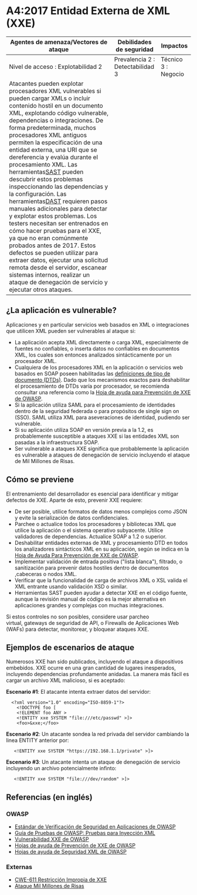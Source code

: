 # A4:2017 Entidad Externa de XML (XXE)

| Agentes de amenaza/Vectores de ataque | Debilidades de seguridad         |      Impactos       |
| -- | -- | -- |
| Nivel de acceso : Explotabilidad 2    | Prevalencia 2 : Detectabilidad 3 | Técnico 3 : Negocio |
| Atacantes pueden explotar  procesadores XML vulnerables si pueden cargar XMLs o incluir contenido hostil en un documento XML, explotando código vulnerable, dependencias o integraciones. De forma predeterminada, muchos procesadores XML antiguos permiten la especificación de una entidad externa, una URI que se dereferencia y evalúa durante el procesamiento XML. Las herramientas[SAST](https://www.owasp.org/index.php/Source_Code_Analysis_Tools) pueden descubrir estos problemas inspeccionando las dependencias y la configuración. Las herramientas[DAST](https://www.owasp.org/index.php/Category:Vulnerability_Scanning_Tools) requieren pasos manuales adicionales para detectar y explotar estos problemas. Los testers necesitan ser entrenados en cómo hacer pruebas para el XXE, ya que no eran comúnmente probados antes de 2017. Estos defectos se pueden utilizar para extraer datos, ejecutar una solicitud remota desde el servidor, escanear sistemas internos, realizar un ataque de denegación de servicio y ejecutar otros ataques. |

## ¿La aplicación es vulnerable?

Aplicaciones y en particular servicios web basados en XML o integraciones que utilicen XML pueden ser vulnerables al ataque si:

* La aplicación acepta XML directamente o carga XML, especialmente de fuentes no confiables, o inserta datos no confiables en documentos XML, los cuales son entonces analizados sintácticamente por un procesador XML.
* Cualquiera de los procesadores XML en la aplicación o servicios web basados en SOAP poseen habilitadas las [definiciones de tipo de documento (DTDs)](https://en.wikipedia.org/wiki/Document_type_definition). Dado que los mecanismos exactos para deshabilitar el procesamiento de DTDs varía por procesador, se recomienda consultar una referencia como la [Hoja de ayuda para Prevención de XXE de OWASP](https://www.owasp.org/index.php/XML_External_Entity_(XXE)_Prevention_Cheat_Sheet).
* Si la aplicación utiliza SAML para el procesamiento de identidades dentro de la seguridad federada o para propósitos de single sign on (SSO). SAML utiliza XML para aseveraciones de identidad, pudiendo ser vulnerable.
* Si su aplicación utiliza SOAP en versión previa a la 1.2, es probablemente susceptible a ataques XXE si las entidades XML son pasadas a la infraestructura SOAP.
* Ser vulnerable a ataques XXE significa que probablemente la aplicación es vulnerable a ataques de denegación de servicio incluyendo el ataque de Mil Millones de Risas.

## Cómo se previene

El entrenamiento del desarrollador es esencial para identificar y mitigar defectos de XXE. Aparte de esto, prevenir XXE requiere:

* De ser posible, utilice formatos de datos menos complejos como JSON y evite la serialización de datos confidenciales.
* Parchee o actualice todos los procesadores y bibliotecas XML que utilice la aplicación o el sistema operativo subyacente. Utilice validadores de dependencias. Actualice SOAP a 1.2 o superior.
* Deshabilitar entidades externas de XML y procesamiento DTD en todos los analizadores sintácticos XML en su aplicación, según se indica en la [Hoja de Ayuda Para Prevención de XXE de OWASP](https://www.owasp.org/index.php/XML_External_Entity_(XXE)_Prevention_Cheat_Sheet).
* Implementar validación de entrada positiva ("lista blanca"), filtrado, o sanitización para prevenir datos hostiles dentro de documentos ,cabeceras o nodos XML.
* Verificar que la funcionalidad de carga de archivos XML o XSL valida el XML entrante usando validación XSD o similar.
* Herramientas SAST pueden ayudar a detectar XXE en el código fuente, aunque la revisión manual de código es la mejor alternativa en aplicaciones grandes y complejas con muchas integraciones.

Si estos controles no son posibles, considere usar parcheo virtual, gateways de seguridad de API, o Firewalls de Aplicaciones Web (WAFs) para detectar, monitorear, y bloquear ataques XXE. 

## Ejemplos de escenarios de ataque

Numerosos XXE han sido publicados, incluyendo el ataque a dispositivos embebidos. XXE ocurre en una gran cantidad de lugares inesperados, incluyendo dependencias profundamente anidadas. La manera más fácil es cargar un archivo XML malicioso, si es aceptado:

**Escenario #1**: El atacante intenta extraer datos del servidor:

```
  <?xml version="1.0" encoding="ISO-8859-1"?>
    <!DOCTYPE foo [
    <!ELEMENT foo ANY >
    <!ENTITY xxe SYSTEM "file:///etc/passwd" >]>
    <foo>&xxe;</foo>
```

**Escenario #2**: Un atacante sondea la red privada del servidor cambiando la linea ENTITY anterior por:
```
   <!ENTITY xxe SYSTEM "https://192.168.1.1/private" >]>
```

**Escenario #3**: Un atacante intenta un ataque de denegación de servicio incluyendo un archivo potencialmente infinto:

```
   <!ENTITY xxe SYSTEM "file:///dev/random" >]>
```

## Referencias (en inglés)

### OWASP

* [Estándar de Verificación de Seguridad en Aplicaciones de OWASP](https://www.owasp.org/index.php/Category:OWASP_Application_Security_Verification_Standard_Project#tab=Home)
* [Guía de Pruebas de OWASP: Pruebas para Inyección XML](https://www.owasp.org/index.php/Testing_for_XML_Injection_(OTG-INPVAL-008))
* [Vulnerabilidad XXE de OWASP](https://www.owasp.org/index.php/XML_External_Entity_(XXE)_Processing)
* [Hojas de ayuda de Prevención de XXE de OWASP](https://www.owasp.org/index.php/XML_External_Entity_(XXE)_Prevention_Cheat_Sheet)
* [Hojas de ayuda de Seguridad XML de OWASP](https://www.owasp.org/index.php/XML_Security_Cheat_Sheet)

### Externas

* [CWE-611 Restricción Impropia de XXE](https://cwe.mitre.org/data/definitions/611.html)
* [Ataque Mil Millones de Risas](https://en.wikipedia.org/wiki/Billion_laughs_attack)
